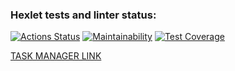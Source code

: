 ### Hexlet tests and linter status:
[![Actions Status](https://github.com/gedo19/backend-project-lvl4/workflows/hexlet-check/badge.svg)](https://github.com/gedo19/backend-project-lvl4/actions)
[![Maintainability](https://api.codeclimate.com/v1/badges/dc50bf1814d99db62fac/maintainability)](https://codeclimate.com/github/gedo19/backend-project-lvl4/maintainability)
[![Test Coverage](https://api.codeclimate.com/v1/badges/dc50bf1814d99db62fac/test_coverage)](https://codeclimate.com/github/gedo19/backend-project-lvl4/test_coverage)

[TASK MANAGER LINK](https://task-manager-gedo.herokuapp.com/)

